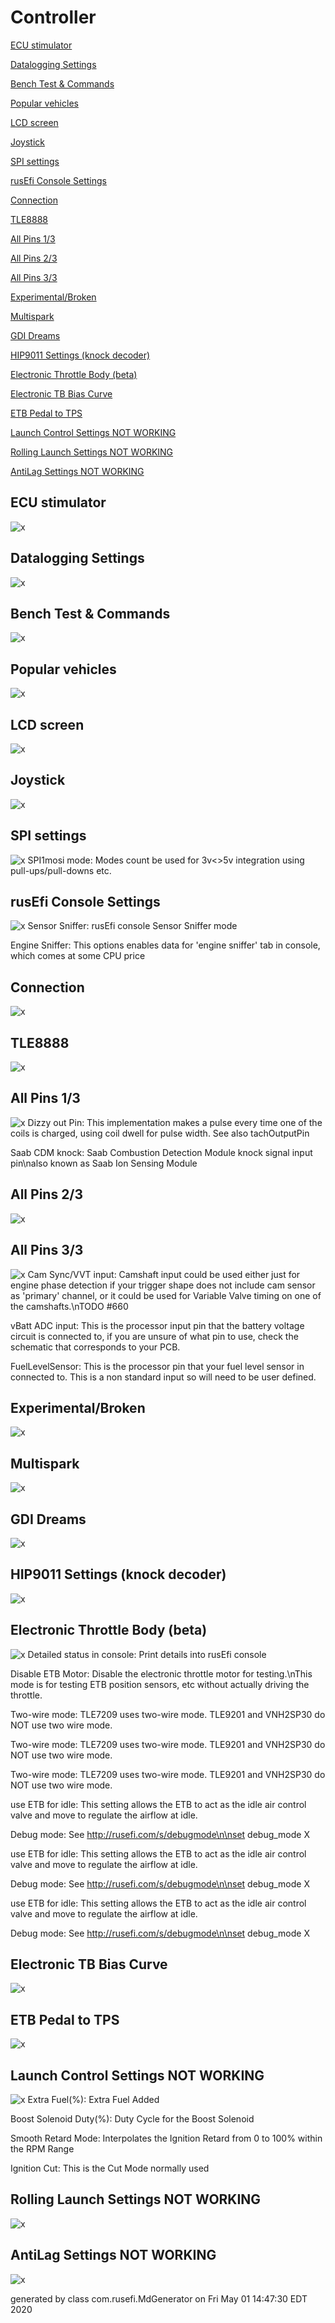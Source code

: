# Controller
[ECU stimulator](#ECU-stimulator)

[Datalogging Settings](#Datalogging-Settings)

[Bench Test & Commands](#Bench-Test-&-Commands)

[Popular vehicles](#Popular-vehicles)

[LCD screen](#LCD-screen)

[Joystick](#Joystick)

[SPI settings](#SPI-settings)

[rusEfi Console Settings](#rusEfi-Console-Settings)

[Connection](#Connection)

[TLE8888](#TLE8888)

[All Pins 1/3](#All-Pins-1/3)

[All Pins 2/3](#All-Pins-2/3)

[All Pins 3/3](#All-Pins-3/3)

[Experimental/Broken](#Experimental/Broken)

[Multispark](#Multispark)

[GDI Dreams](#GDI-Dreams)

[HIP9011 Settings (knock decoder)](#HIP9011-Settings-(knock-decoder))

[Electronic Throttle Body (beta)](#Electronic-Throttle-Body-(beta))

[Electronic TB Bias Curve](#Electronic-TB-Bias-Curve)

[ETB Pedal to TPS](#ETB-Pedal-to-TPS)

[Launch Control Settings NOT WORKING](#Launch-Control-Settings-NOT-WORKING)

[Rolling Launch Settings NOT WORKING](#Rolling-Launch-Settings-NOT-WORKING)

[AntiLag Settings NOT WORKING](#AntiLag-Settings-NOT-WORKING)

## ECU stimulator
![x](images/dialog_ECU_stimulator.png)
## Datalogging Settings
![x](images/dialog_Datalogging_Settings.png)
## Bench Test & Commands
![x](images/dialog_Bench_Test_&_Commands.png)
## Popular vehicles
![x](images/dialog_Popular_vehicles.png)
## LCD screen
![x](images/dialog_LCD_screen.png)
## Joystick
![x](images/dialog_Joystick.png)
## SPI settings
![x](images/dialog_SPI_settings.png)
SPI1mosi mode: Modes count be used for 3v<>5v integration using pull-ups/pull-downs etc.

## rusEfi Console Settings
![x](images/dialog_rusEfi_Console_Settings.png)
Sensor Sniffer: rusEfi console Sensor Sniffer mode

Engine Sniffer: This options enables data for 'engine sniffer' tab in console, which comes at some CPU price

## Connection
![x](images/dialog_Connection.png)
## TLE8888
![x](images/dialog_TLE8888.png)
## All Pins 1/3
![x](images/dialog_All_Pins_1_3.png)
Dizzy out Pin: This implementation makes a pulse every time one of the coils is charged, using coil dwell for pulse width. See also tachOutputPin

Saab CDM knock: Saab Combustion Detection Module knock signal input pin\nalso known as Saab Ion Sensing Module

## All Pins 2/3
![x](images/dialog_All_Pins_2_3.png)
## All Pins 3/3
![x](images/dialog_All_Pins_3_3.png)
Cam Sync/VVT input: Camshaft input could be used either just for engine phase detection if your trigger shape does not include cam sensor as 'primary' channel, or it could be used for Variable Valve timing on one of the camshafts.\nTODO #660

vBatt ADC input: This is the processor input pin that the battery voltage circuit is connected to, if you are unsure of what pin to use, check the schematic that corresponds to your PCB.

FuelLevelSensor: This is the processor pin that your fuel level sensor in connected to. This is a non standard input so will need to be user defined.

## Experimental/Broken
![x](images/dialog_Experimental_Broken.png)
## Multispark
![x](images/dialog_Multispark.png)
## GDI Dreams
![x](images/dialog_GDI_Dreams.png)
## HIP9011 Settings (knock decoder)
![x](images/dialog_HIP9011_Settings_knock_decoder.png)
## Electronic Throttle Body (beta)
![x](images/dialog_Electronic_Throttle_Body_beta.png)
Detailed status in console: Print details into rusEfi console

Disable ETB Motor: Disable the electronic throttle motor for testing.\nThis mode is for testing ETB position sensors, etc without actually driving the throttle.

Two-wire mode: TLE7209 uses two-wire mode. TLE9201 and VNH2SP30 do NOT use two wire mode.

Two-wire mode: TLE7209 uses two-wire mode. TLE9201 and VNH2SP30 do NOT use two wire mode.

Two-wire mode: TLE7209 uses two-wire mode. TLE9201 and VNH2SP30 do NOT use two wire mode.

use ETB for idle: This setting allows the ETB to act as the idle air control valve and move to regulate the airflow at idle.

Debug mode: See http://rusefi.com/s/debugmode\n\nset debug_mode X

use ETB for idle: This setting allows the ETB to act as the idle air control valve and move to regulate the airflow at idle.

Debug mode: See http://rusefi.com/s/debugmode\n\nset debug_mode X

use ETB for idle: This setting allows the ETB to act as the idle air control valve and move to regulate the airflow at idle.

Debug mode: See http://rusefi.com/s/debugmode\n\nset debug_mode X

## Electronic TB Bias Curve
![x](images/dialog_Electronic_TB_Bias_Curve.png)
## ETB Pedal to TPS
![x](images/dialog_ETB_Pedal_to_TPS.png)
## Launch Control Settings NOT WORKING
![x](images/dialog_Launch_Control_Settings_NOT_WORKING.png)
Extra Fuel(%): Extra Fuel Added

Boost Solenoid Duty(%): Duty Cycle for the Boost Solenoid

Smooth Retard Mode: Interpolates the Ignition Retard from 0 to 100% within the RPM Range

Ignition Cut: This is the Cut Mode normally used

## Rolling Launch Settings NOT WORKING
![x](images/dialog_Rolling_Launch_Settings_NOT_WORKING.png)
## AntiLag Settings NOT WORKING
![x](images/dialog_AntiLag_Settings_NOT_WORKING.png)

generated by class com.rusefi.MdGenerator on Fri May 01 14:47:30 EDT 2020

